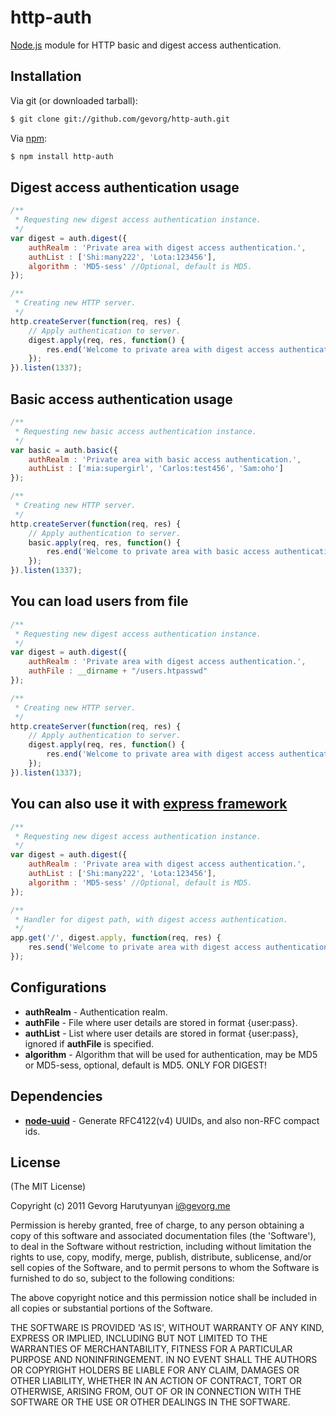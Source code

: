 # http-auth
[Node.js](http://nodejs.org/) module for HTTP basic and digest access authentication.

## Installation

Via git (or downloaded tarball):

```bash
$ git clone git://github.com/gevorg/http-auth.git
```
Via [npm](http://npmjs.org/):

```bash
$ npm install http-auth
```	
## Digest access authentication usage
```javascript
/**
 * Requesting new digest access authentication instance.
 */
var digest = auth.digest({
	authRealm : 'Private area with digest access authentication.',
	authList : ['Shi:many222', 'Lota:123456'],
	algorithm : 'MD5-sess' //Optional, default is MD5.
});

/**
 * Creating new HTTP server.
 */
http.createServer(function(req, res) {
	// Apply authentication to server.
	digest.apply(req, res, function() {
		res.end('Welcome to private area with digest access authentication!');
	});
}).listen(1337);
```
## Basic access authentication usage
```javascript	
/**
 * Requesting new basic access authentication instance.
 */
var basic = auth.basic({
	authRealm : 'Private area with basic access authentication.',
	authList : ['mia:supergirl', 'Carlos:test456', 'Sam:oho']
});

/**
 * Creating new HTTP server.
 */
http.createServer(function(req, res) {
	// Apply authentication to server.
	basic.apply(req, res, function() {
		res.end('Welcome to private area with basic access authentication!');
	});
}).listen(1337);
```
## You can load users from file
```javascript	
/**
 * Requesting new digest access authentication instance.
 */
var digest = auth.digest({
	authRealm : 'Private area with digest access authentication.',
	authFile : __dirname + "/users.htpasswd"
});

/**
 * Creating new HTTP server.
 */
http.createServer(function(req, res) {
	// Apply authentication to server.
	digest.apply(req, res, function() {
		res.end('Welcome to private area with digest access authentication!');
	});
}).listen(1337);
```	
## You can also use it with [express framework](http://expressjs.com/)
```javascript	
/**
 * Requesting new digest access authentication instance.
 */
var digest = auth.digest({
	authRealm : 'Private area with digest access authentication.',
	authList : ['Shi:many222', 'Lota:123456'],
	algorithm : 'MD5-sess' //Optional, default is MD5.
});

/**
 * Handler for digest path, with digest access authentication.
 */
app.get('/', digest.apply, function(req, res) {
	res.send('Welcome to private area with digest access authentication!');
});
```
## Configurations

 - **authRealm** - Authentication realm.
 - **authFile** - File where user details are stored in format {user:pass}.
 - **authList** - List where user details are stored in format {user:pass}, ignored if **authFile** is specified.
 - **algorithm** - Algorithm that will be used for authentication, may be MD5 or MD5-sess, optional, default is MD5. ONLY FOR DIGEST!

## Dependencies

 - **[node-uuid](https://github.com/broofa/node-uuid/)** - Generate RFC4122(v4) UUIDs, and also non-RFC compact ids.

## License

(The MIT License)

Copyright (c) 2011 Gevorg Harutyunyan <i@gevorg.me>

Permission is hereby granted, free of charge, to any person obtaining a copy of this software and associated documentation files (the 'Software'), to deal in the Software without restriction, including without limitation the rights to use, copy, modify, merge, publish, distribute, sublicense, and/or sell copies of the Software, and to permit persons to whom the Software is furnished to do so, subject to the following conditions:

The above copyright notice and this permission notice shall be included in all copies or substantial portions of the Software.

THE SOFTWARE IS PROVIDED 'AS IS', WITHOUT WARRANTY OF ANY KIND, EXPRESS OR IMPLIED, INCLUDING BUT NOT LIMITED TO THE WARRANTIES OF MERCHANTABILITY, FITNESS FOR A PARTICULAR PURPOSE AND NONINFRINGEMENT. IN NO EVENT SHALL THE AUTHORS OR COPYRIGHT HOLDERS BE LIABLE FOR ANY CLAIM, DAMAGES OR OTHER LIABILITY, WHETHER IN AN ACTION OF CONTRACT, TORT OR OTHERWISE, ARISING FROM, OUT OF OR IN CONNECTION WITH THE SOFTWARE OR THE USE OR OTHER DEALINGS IN THE SOFTWARE.